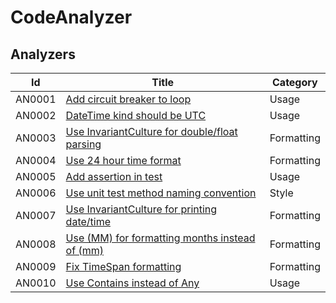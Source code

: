 # CodeAnalyzer

## Analyzers

| Id  | Title | Category |
| --- | ----- | -------- |
| AN0001 | [Add circuit breaker to loop](/docs/AN0001.md) | Usage |
| AN0002 | [DateTime kind should be UTC](/docs/AN0002.md) | Usage |
| AN0003 | [Use InvariantCulture for double/float parsing](/docs/AN0003.md) | Formatting |
| AN0004 | [Use 24 hour time format](/docs/AN0004.md) | Formatting |
| AN0005 | [Add assertion in test](/docs/AN0005.md) | Usage |
| AN0006 | [Use unit test method naming convention](/docs/AN0006.md) | Style |
| AN0007 | [Use InvariantCulture for printing date/time](/docs/AN0007.md) | Formatting |
| AN0008 | [Use (MM) for formatting months instead of (mm)](/docs/AN0008.md) | Formatting |
| AN0009 | [Fix TimeSpan formatting](/docs/AN0009.md) | Formatting |
| AN0010 | [Use Contains instead of Any](/docs/AN0010.md) | Usage |
